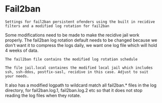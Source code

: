 # Fail2ban
`Settings for fail2ban persistent ofenders using the built in recidive filters and a modified log rotation for fail2ban`

Some modifications need to be made to make the recidive jail work properly. The fail2ban log rotation default needs to be changed because we don't want it to compress the logs daily, we want one log file which will hold 4 weeks of data.

`The fail2ban file contains the modified log rotation schedule`

`The file jail.local containes the modified local jail which includes ssh, ssh-ddos, postfix-sasl, recidive in this case. Adjust to suit your needs.`

It also has a modified logpath to wildcard match all fail2ban.* files in the log directory, for fail2ban.log.1, fail2ban.log.2 etc so that it does not stop reading the log files when they rotate.
